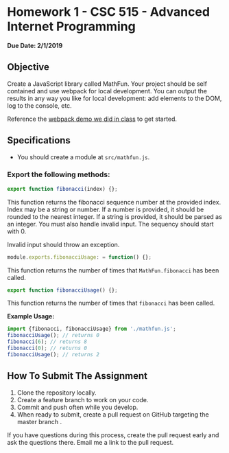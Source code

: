 # Homework 1 - CSC 515 - Advanced Internet Programming #
**Due Date: 2/1/2019**

## Objective ##
Create a JavaScript library called MathFun. Your project should be self contained and use webpack
for local development. You can output the results in any way you like for local development:
add elements to the DOM, log to the console, etc.

Reference the
[webpack demo we did in class](https://github.com/MissouriState-CSC515-Spring2019/starter-kit)
to get started.

## Specifications ##
* You should create a module at `src/mathfun.js`.

### Export the following methods: ###

```JavaScript
export function fibonacci(index) {};
```
This function returns the fibonacci sequence number at the provided index.
Index may be a string or number. If a number is provided, it should be rounded to the nearest integer.
If a string is provided, it should be parsed as an integer. You must also handle invalid input.
The sequency should start with 0.

Invalid input should throw an exception.

```js
module.exports.fibonacciUsage: = function() {};
```
This function returns the number of times that `MathFun.fibonacci` has been called.

```js
export function fibonacciUsage() {};
```
This function returns the number of times that `fibonacci` has been called. 

**Example Usage:**
```js
import {fibonacci, fibonacciUsage} from './mathfun.js';
fibonacciUsage(); // returns 0
fibonacci(6); // returns 8  
fibonacci(0); // returns 0  
fibonacciUsage(); // returns 2
```

## How To Submit The Assignment
 1. Clone the repository locally.
 2. Create a feature branch to work on your code.
 3. Commit and push often while you develop.
 4. When ready to submit, create a pull request on GitHub targeting the master branch .

If you have questions during this process, create the pull request early and ask the questions there.
Email me a link to the pull request.
